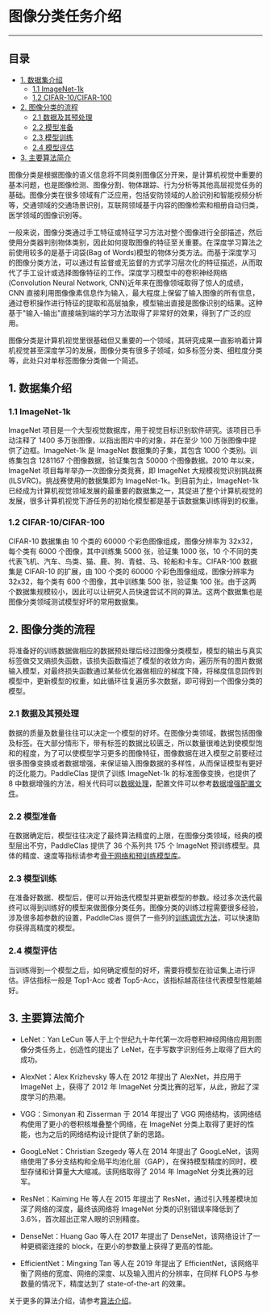 # 图像分类任务介绍


------
## 目录


- [1. 数据集介绍](#1)
  - [1.1 ImageNet-1k](#1.1)
  - [1.2 CIFAR-10/CIFAR-100](#1.2)
- [2. 图像分类的流程](#2)
  - [2.1 数据及其预处理](#2.1)
  - [2.2 模型准备](#2.2)
  - [2.3 模型训练](#2.3)
  - [2.4 模型评估](#2.4)
- [3. 主要算法简介](#3)

图像分类是根据图像的语义信息将不同类别图像区分开来，是计算机视觉中重要的基本问题，也是图像检测、图像分割、物体跟踪、行为分析等其他高层视觉任务的基础。图像分类在很多领域有广泛应用，包括安防领域的人脸识别和智能视频分析等，交通领域的交通场景识别，互联网领域基于内容的图像检索和相册自动归类，医学领域的图像识别等。

一般来说，图像分类通过手工特征或特征学习方法对整个图像进行全部描述，然后使用分类器判别物体类别，因此如何提取图像的特征至关重要。在深度学习算法之前使用较多的是基于词袋(Bag of Words)模型的物体分类方法。而基于深度学习的图像分类方法，可以通过有监督或无监督的方式学习层次化的特征描述，从而取代了手工设计或选择图像特征的工作。深度学习模型中的卷积神经网络(Convolution Neural Network, CNN)近年来在图像领域取得了惊人的成绩，CNN 直接利用图像像素信息作为输入，最大程度上保留了输入图像的所有信息，通过卷积操作进行特征的提取和高层抽象，模型输出直接是图像识别的结果。这种基于"输入-输出"直接端到端的学习方法取得了非常好的效果，得到了广泛的应用。

图像分类是计算机视觉里很基础但又重要的一个领域，其研究成果一直影响着计算机视觉甚至深度学习的发展，图像分类有很多子领域，如多标签分类、细粒度分类等，此处只对单标签图像分类做一个简述。

<a name="1"></a>
## 1. 数据集介绍

<a name="1.1"></a>
### 1.1 ImageNet-1k

ImageNet 项目是一个大型视觉数据库，用于视觉目标识别软件研究。该项目已手动注释了 1400 多万张图像，以指出图片中的对象，并在至少 100 万张图像中提供了边框。ImageNet-1k 是 ImageNet 数据集的子集，其包含 1000 个类别。训练集包含 1281167 个图像数据，验证集包含 50000 个图像数据。2010 年以来，ImageNet 项目每年举办一次图像分类竞赛，即 ImageNet 大规模视觉识别挑战赛(ILSVRC)。挑战赛使用的数据集即为 ImageNet-1k。到目前为止，ImageNet-1k 已经成为计算机视觉领域发展的最重要的数据集之一，其促进了整个计算机视觉的发展，很多计算机视觉下游任务的初始化模型都是基于该数据集训练得到的权重。

<a name="1.2"></a>
### 1.2 CIFAR-10/CIFAR-100

CIFAR-10 数据集由 10 个类的 60000 个彩色图像组成，图像分辨率为 32x32，每个类有 6000 个图像，其中训练集 5000 张，验证集 1000 张，10 个不同的类代表飞机、汽车、鸟类、猫、鹿、狗、青蛙、马、轮船和卡车。CIFAR-100 数据集是 CIFAR-10 的扩展，由 100 个类的 60000 个彩色图像组成，图像分辨率为 32x32，每个类有 600 个图像，其中训练集 500 张，验证集 100 张。由于这两个数据集规模较小，因此可以让研究人员快速尝试不同的算法。这两个数据集也是图像分类领域测试模型好坏的常用数据集。

<a name="2"></a>
## 2. 图像分类的流程

将准备好的训练数据做相应的数据预处理后经过图像分类模型，模型的输出与真实标签做交叉熵损失函数，该损失函数描述了模型的收敛方向，遍历所有的图片数据输入模型，对最终损失函数通过某些优化器做相应的梯度下降，将梯度信息回传到模型中，更新模型的权重，如此循环往复遍历多次数据，即可得到一个图像分类的模型。

<a name="2.1"></a>
### 2.1 数据及其预处理

数据的质量及数量往往可以决定一个模型的好坏。在图像分类领域，数据包括图像及标签。在大部分情形下，带有标签的数据比较匮乏，所以数量很难达到使模型饱和的程度，为了可以使模型学习更多的图像特征，图像数据在进入模型之前要经过很多图像变换或者数据增强，来保证输入图像数据的多样性，从而保证模型有更好的泛化能力。PaddleClas 提供了训练 ImageNet-1k 的标准图像变换，也提供了 8 中数据增强的方法，相关代码可以[数据处理](../../../ppcls/data/preprocess)，配置文件可以参考[数据增强配置文件](../../../ppcls/configs/ImageNet/DataAugment)。

<a name="2.2"></a>
### 2.2 模型准备

在数据确定后，模型往往决定了最终算法精度的上限，在图像分类领域，经典的模型层出不穷，PaddleClas 提供了 36 个系列共 175 个 ImageNet 预训练模型。具体的精度、速度等指标请参考[骨干网络和预训练模型库](./ImageNet_models.md)。

<a name="2.3"></a>
### 2.3 模型训练

在准备好数据、模型后，便可以开始迭代模型并更新模型的参数。经过多次迭代最终可以得到训练好的模型来做图像分类任务。图像分类的训练过程需要很多经验，涉及很多超参数的设置，PaddleClas 提供了一些列的[训练调优方法](../models/Tricks.md)，可以快速助你获得高精度的模型。

<a name="2.4"></a>
### 2.4 模型评估

当训练得到一个模型之后，如何确定模型的好坏，需要将模型在验证集上进行评估。评估指标一般是 Top1-Acc 或者 Top5-Acc，该指标越高往往代表模型性能越好。

<a name="3"></a>
## 3. 主要算法简介

- LeNet：Yan LeCun 等人于上个世纪九十年代第一次将卷积神经网络应用到图像分类任务上，创造性的提出了 LeNet，在手写数字识别任务上取得了巨大的成功。

- AlexNet：Alex Krizhevsky 等人在 2012 年提出了 AlexNet，并应用于 ImageNet 上，获得了 2012 年 ImageNet 分类比赛的冠军，从此，掀起了深度学习的热潮。

- VGG：Simonyan 和 Zisserman 于 2014 年提出了 VGG 网络结构，该网络结构使用了更小的卷积核堆叠整个网络，在 ImageNet 分类上取得了更好的性能，也为之后的网络结构设计提供了新的思路。

- GoogLeNet：Christian Szegedy 等人在 2014 年提出了 GoogLeNet，该网络使用了多分支结构和全局平均池化层（GAP），在保持模型精度的同时，模型存储和计算量大大缩减。该网络取得了 2014 年 ImageNet 分类比赛的冠军。

- ResNet：Kaiming He 等人在 2015 年提出了 ResNet，通过引入残差模块加深了网络的深度，最终该网络将 ImageNet 分类的识别错误率降低到了 3.6\%，首次超出正常人眼的识别精度。

- DenseNet：Huang Gao 等人在 2017 年提出了 DenseNet，该网络设计了一种更稠密连接的 block，在更小的参数量上获得了更高的性能。

- EfficientNet：Mingxing Tan 等人在 2019 年提出了 EfficientNet，该网络平衡了网络的宽度、网络的深度、以及输入图片的分辨率，在同样 FLOPS 与参数量的情况下，精度达到了 state-of-the-art 的效果。

关于更多的算法介绍，请参考[算法介绍](../models)。
